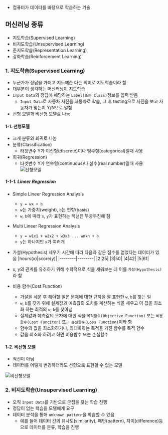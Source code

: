 
- 컴퓨터가 데이터를 바탕으로 학습하는 기술


## 머신러닝 종류
- 지도학습(Supervised Learning)
- 비지도학습(Unsupervised Learning)
- 준지도학습(Representation Learning)
- 강화학습(Reinforcement Learning)

### 1. 지도학습(Supervised Learning)
- 누군가가 정답을 가지고 지도해준 다는 의미로 지도학습이라 함
- 대부분이 생각하는 머신러닝이 지도학습
- `Input Data`와 정답에 해당하는 `Label(또는 Class)`정보를 입력 받음
	- `Input Data`로 자동차 사진을 자동차로 학습, 그 후 testing으로 사진을 보고 자동차가 맞는지 Y/N으로 말함
- 선형 모델과 비선형 모델로 나눔

#### 1-1. 선형모델
- 크게 분류와 회귀로 나눔
- 분류(Classification)
	- 타겟변수 Y가 이산형(discrete)이나 범주형(categorical)일때 사용
- 회귀(Regression)
	- 타겟변수 Y가 연속형(continuous)나 실수(real number)일때 사용
![선형모델](classification_regression.png)

##### 1-1-1. Lineer Regression

- Simple Lineer Regression Analysis
	- `y = wx + b`
	- `w`는 가중치(weight), `b`는 편향(basis)
	- `w`, `b`에 따라 `x`, `y`가 표현하는 직선은 무궁무진해 짐

- Multi Lineer Regression Analysis
	- `y = w1x1 + w2x2 + w3x3 ... wnxn + b`
	- `y`는 하나지만 `x`가 여러개

- 가설(Hypothesis) 세우기 
시간에 따라 다음과 같은 점수를 얻었다는 데이터가 있음
|hours(x)|score(y)|
|--------|--------|	
|2|25|
|3|50|
|4|42|
|5|61|
- x, y의 관계를 유추하기 위해 수학적으로 식을 세워보는 데 이를 `가설(Hypothesis)`라 함

- 비용 함수(Cost Function)
	- 가설을 세운 후 해야할 일은 문제에 대한 규칙을 잘 표현한 `w`, `b`를 찾는 일
	- `w`, `b`를 찾기 위해 실제값과 예측값의 오차를 계산하는 식을 세우고 이 값을 최소화 하는 최적의 `w`, `b`를 찾아냄
	- 실제값과 예측값의 오차에 대한 식을 `목적함수(Objective Function)` 또는 `비용함수(Cost Funciton)` 또는 `손실함수(Loss Function)`이라 함
	- 함수의 값을 최소화하거나, 최대화하는 목적을 가진 함수를 목적 함수
	- 값을 최소화 하려고 하면 비용함수 또는 손실함수





#### 1-2. 비선형 모델
- 직선이 아님
- 데이터를 어떻게 변경하더라도 선형으로 표현할 수 없는 모델

![비선형모델](nonlinear.png)


### 2. 비지도학습(Unsupervised Learning)
- 오직 `Input Data`를 기반으로 군집을 찾는 학습 진행
- 정답이 없는 학습을 모델에게 요구
- 데이터 분석을 통해 `unknown pattern`을 학습할 수 있음
	- 예를 들어 데이터 간의 유사도(similarity), 패턴(pattern), 차이(difference)등으로 데이터를 분류, 학습을 진행





